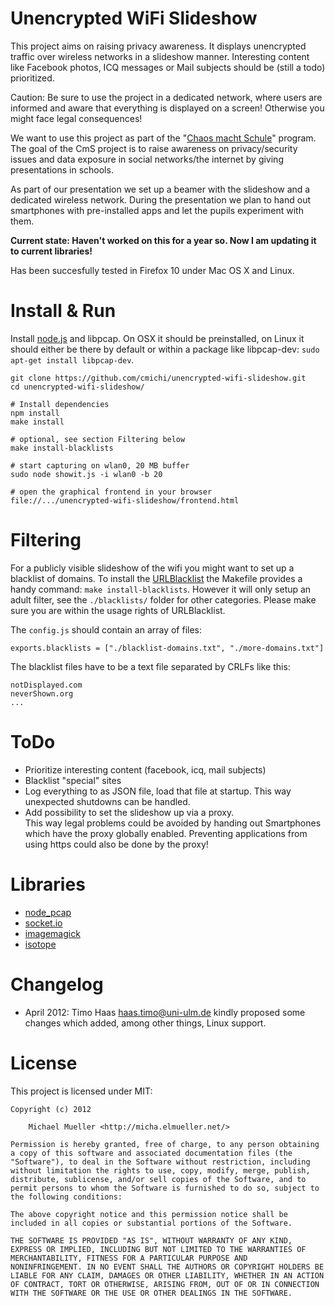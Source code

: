 # Unencrypted WiFi Slideshow

This project aims on raising privacy awareness. It displays unencrypted 
traffic over wireless networks in a slideshow manner.
Interesting content like Facebook photos, ICQ messages or Mail subjects 
should be (still a todo) prioritized.

Caution: Be sure to use the project in a dedicated network, where users are
informed and aware that everything is displayed on a screen! 
Otherwise you might face legal consequences!

We want to use this project as part of the "[Chaos macht Schule](http://ulm.ccc.de/ChaosMachtSchule)" 
program. The goal of the CmS project is to raise awareness on privacy/security
issues and data exposure in social networks/the internet by giving presentations
in schools.

As part of our presentation we set up a beamer with the slideshow and a dedicated 
wireless network. During the presentation we plan to hand out smartphones with
pre-installed apps and let the pupils experiment with them.

**Current state: Haven't worked on this for a year so. Now I am updating it
to current libraries!**   

Has been succesfully tested in Firefox 10 under Mac OS X and Linux.
		

# Install & Run

Install [node.js](https://github.com/joyent/node) and libpcap.
On OSX it should be preinstalled, on Linux it should either be there by
default or within a package like libpcap-dev: `sudo apt-get install libpcap-dev`.

	git clone https://github.com/cmichi/unencrypted-wifi-slideshow.git
	cd unencrypted-wifi-slideshow/
	
	# Install dependencies
	npm install 
	make install

	# optional, see section Filtering below
	make install-blacklists
		
	# start capturing on wlan0, 20 MB buffer
	sudo node showit.js -i wlan0 -b 20
	
	# open the graphical frontend in your browser
	file://.../unencrypted-wifi-slideshow/frontend.html


# Filtering

For a publicly visible slideshow of the wifi you might want to set up a 
blacklist of domains. To install the [URLBlacklist](http://urlblacklist.com/) 
the Makefile provides a handy command: `make install-blacklists`.
However it will only setup an adult filter, see the `./blacklists/` folder
for other categories. Please make sure you are within the usage rights of 
URLBlacklist.

The `config.js` should contain an array of files:

	exports.blacklists = ["./blacklist-domains.txt", "./more-domains.txt"]

The blacklist files have to be a text file separated by CRLFs like this:
	
	notDisplayed.com
	neverShown.org
	...


# ToDo

 * Prioritize interesting content (facebook, icq, mail subjects)
 * Blacklist "special" sites
 * Log everything to as JSON file, load that file at startup.
   This way unexpected shutdowns can be handled.
 * Add possibility to set the slideshow up via a proxy.  
   This way legal problems could be avoided by handing out Smartphones
   which have the proxy globally enabled. Preventing applications from 
   using https could also be done by the proxy!


# Libraries

 * [node_pcap](https://github.com/mranney/node_pcap)
 * [socket.io](https://github.com/LearnBoost/socket.io)
 * [imagemagick](https://github.com/rsms/node-imagemagick)
 * [isotope](https://github.com/desandro/isotope)


# Changelog

 * April 2012: Timo Haas <haas.timo@uni-ulm.de> kindly proposed some changes 
which added, among other things, Linux support.


# License

This project is licensed under MIT:

	Copyright (c) 2012
	
		Michael Mueller <http://micha.elmueller.net/>
	
	Permission is hereby granted, free of charge, to any person obtaining
	a copy of this software and associated documentation files (the
	"Software"), to deal in the Software without restriction, including
	without limitation the rights to use, copy, modify, merge, publish,
	distribute, sublicense, and/or sell copies of the Software, and to
	permit persons to whom the Software is furnished to do so, subject to
	the following conditions:

	The above copyright notice and this permission notice shall be
	included in all copies or substantial portions of the Software.

	THE SOFTWARE IS PROVIDED "AS IS", WITHOUT WARRANTY OF ANY KIND,
	EXPRESS OR IMPLIED, INCLUDING BUT NOT LIMITED TO THE WARRANTIES OF
	MERCHANTABILITY, FITNESS FOR A PARTICULAR PURPOSE AND
	NONINFRINGEMENT. IN NO EVENT SHALL THE AUTHORS OR COPYRIGHT HOLDERS BE
	LIABLE FOR ANY CLAIM, DAMAGES OR OTHER LIABILITY, WHETHER IN AN ACTION
	OF CONTRACT, TORT OR OTHERWISE, ARISING FROM, OUT OF OR IN CONNECTION
	WITH THE SOFTWARE OR THE USE OR OTHER DEALINGS IN THE SOFTWARE.
